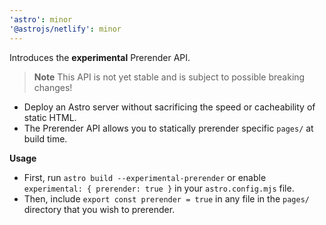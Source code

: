 ```yaml
---
'astro': minor
'@astrojs/netlify': minor
---
```


Introduces the **experimental** Prerender API.

> **Note**
> This API is not yet stable and is subject to possible breaking changes!

- Deploy an Astro server without sacrificing the speed or cacheability of static HTML.
- The Prerender API allows you to statically prerender specific `pages/` at build time.

**Usage**

- First, run `astro build --experimental-prerender` or enable `experimental: { prerender: true }` in your `astro.config.mjs` file.
- Then, include `export const prerender = true` in any file in the `pages/` directory that you wish to prerender.
